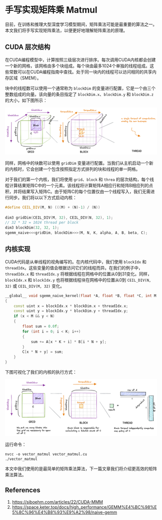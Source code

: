 # 手写实现矩阵乘 Matmul

目前，在训练和推理大型深度学习模型期间，矩阵乘法可能是最重要的算法之一。本文我们将手写实现矩阵乘法，以便更好地理解矩阵乘法的原理。

## CUDA 层次结构

在CUDA编程模型中，计算按照三级层次进行排序。每次调用CUDA内核都会创建一个新的网格，该网格由多个块组成。每个块由最多1024个单独的线程组成。这些常数可以在CUDA编程指南中查找。处于同一块内的线程可以访问相同的共享内存区域（SMEM）。

块中的线程数可以使用一个通常称为 `blockDim` 的变量进行配置，它是一个由三个整数组成的向量。该向量的条目指定了 `blockDim.x`、`blockDim.y` 和 `blockDim.z` 的大小，如下图所示：

![picture 0](images/0b35adb64a964e56018dc9fb7277269a3efa72b1526058609e0860f33e00426b.png)  

同样，网格中的块数可以使用 `gridDim` 变量进行配置。当我们从主机启动一个新的内核时，它会创建一个包含按照指定方式排列的块和线程的单一网格。

对于我们的第一个内核，我们将使用 `grid`、`block` 和 `threa` 的层次结构，每个线程计算结果矩阵C中的一个元素。该线程将计算矩阵A相应行和矩阵B相应列的点积，并将结果写入矩阵C。由于矩阵C的每个位置仅由一个线程写入，我们无需进行同步。我们将以以下方式启动内核：

```cpp
#define CEIL_DIV(M, N) (((M) + (N)-1) / (N))

dim3 gridDim(CEIL_DIV(M, 32), CEIL_DIV(N, 32), 1);
// 32 * 32 = 1024 thread per block
dim3 blockDim(32, 32, 1);
sgemm_naive<<<gridDim, blockDim>>>(M, N, K, alpha, A, B, beta, C);
```

## 内核实现

CUDA代码是从单线程的视角编写的。在内核代码中，我们使用 `blockIdx` 和 `threadIdx`。这些变量的值会根据访问它们的线程而异。在我们的例子中，`threadIdx.x` 和 `threadIdx.y` 将根据线程在网格中的位置从0到31变化。同样，`blockIdx.x` 和 `blockIdx.y` 也将根据线程块在网格中的位置从0到 `CEIL_DIV(N, 32)` 或 `CEIL_DIV(M, 32)` 变化。

```cpp
__global__ void sgemm_naive_kernel(float *A, float *B, float *C, int M, int N, int K)
{
    const uint x = blockIdx.x * blockDim.x + threadIdx.x;
    const uint y = blockIdx.y * blockDim.y + threadIdx.y;
    if (x < M && y < N)
    {
        float sum = 0.0f;
        for (int i = 0; i < K; i++)
        {
            sum += A[x * K + i] * B[i * N + y];
        }
        C[x * N + y] = sum;
    }
}
```

下图可视化了我们的内核的执行方式：

![picture 1](images/6f55c7f9531e5efd955eab9a572ef5406733498bc0b50abed0e73985d88c840b.png)

运行命令：

```
nvcc -o vector_matmul vector_matmul.cu
./vector_matmul
```

本文中我们使用的是最简单的矩阵乘法算法，下一篇文章我们将介绍更高效的矩阵乘法算法。

## References

1. https://siboehm.com/articles/22/CUDA-MMM
2. https://space.keter.top/docs/high_performance/GEMM%E4%BC%98%E5%8C%96%E4%B8%93%E9%A2%98/naive-gemm
